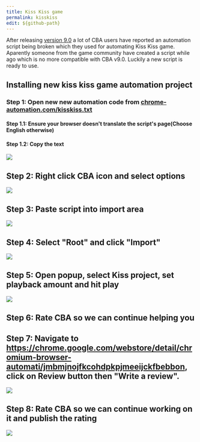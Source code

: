 ```yaml
---
title: Kiss Kiss game
permalink: kisskiss
edit: ${github-path}
---
```


After releasing [version 9.0](/new_9-0) a lot of CBA users have reported an
automation script being broken which they used for automating Kiss Kiss game.
Aparently someone from the game community have created a script while ago which
is no more compatible with CBA v9.0. Luckily a new script is ready to use.

## Installing new kiss kiss game automation project
### Step 1: Open new new automation code from <a href="https://chrome-automation.com/kisskiss.txt" target="_blank">chrome-automation.com/kisskiss.txt</a>

#### Step 1.1: Ensure your browser doesn't translate the script's page(Choose English otherwise)

#### Step 1.2: Copy the text

![](/images/ready/kisskiss/copy-script.png)

## Step 2: Right click CBA icon and select options

![](/images/ready/kisskiss/open-options.png)

## Step 3: Paste script into import area

![](/images/ready/kisskiss/import-paste.png)

## Step 4: Select "Root" and click "Import"

![](/images/ready/kisskiss/import-click.png)

## Step 5: Open popup, select Kiss project, set playback amount and hit play

![](/images/ready/kisskiss/play-automation.png)

## Step 6: Rate CBA so we can continue helping you
## Step 7: Navigate to <a href="https://chrome.google.com/webstore/detail/chromium-browser-automati/jmbmjnojfkcohdpkpjmeeijckfbebbon" target="_blank">https://chrome.google.com/webstore/detail/chromium-browser-automati/jmbmjnojfkcohdpkpjmeeijckfbebbon</a>, click on Review button then "Write a review".

![](/images/ready/kisskiss/rate-cba.png)

## Step 8: Rate CBA so we can continue working on it and publish the rating 

![](/images/ready/kisskiss/publish-rating.png)
